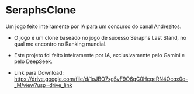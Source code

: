 # SeraphsClone
Um jogo feito inteiramente por IA para um concurso do canal Andrezitos.
- O jogo é um clone baseado no jogo de sucesso Seraphs Last Stand, no qual me encontro no Ranking mundial.
- Este projeto foi feito inteiramente por IA, exclusivamente pelo Gamini e pelo DeepSeek.

- Link para Download: https://drive.google.com/file/d/1oJBO7xg5vF9O6gC0HcgeRN4Ocqx0o-_M/view?usp=drive_link
